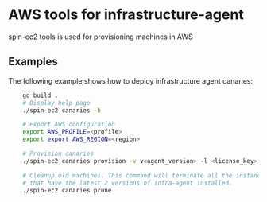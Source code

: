 # AWS tools for infrastructure-agent
spin-ec2 tools is used for provisioning machines in AWS

## Examples
The following example shows how to deploy infrastructure agent canaries:

```bash
    go build .
    # Display help page
    ./spin-ec2 canaries -h

    # Export AWS configuration
    export AWS_PROFILE=<profile>
    export export AWS_REGION=<region>

    # Provision canaries
    ./spin-ec2 canaries provision -v v<agent_version> -l <license_key>

    # Cleanup old machines. This command will terminate all the instances except the ones
    # that have the latest 2 versions of infra-agent installed.
    ./spin-ec2 canaries prune
```